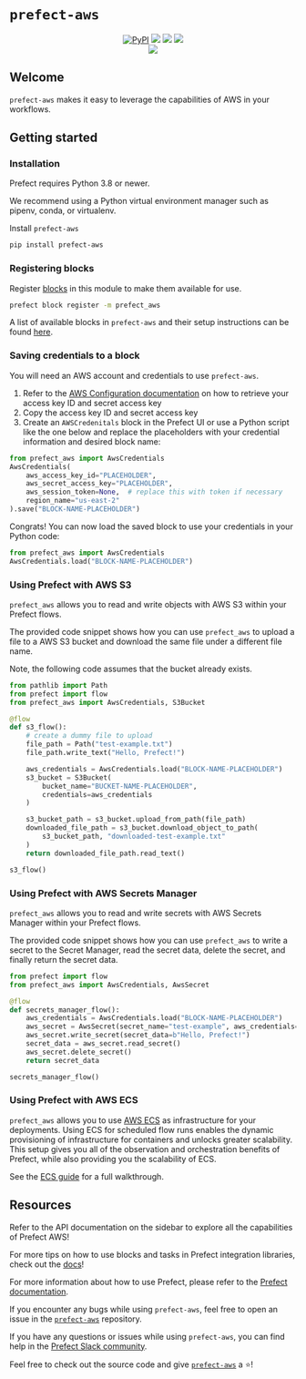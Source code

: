 # `prefect-aws`

<p align="center">
    <a href="https://pypi.python.org/pypi/prefect-aws/" alt="PyPI version">
        <img alt="PyPI" src="https://img.shields.io/pypi/v/prefect-aws?color=26272B&labelColor=090422"></a>
    <a href="https://github.com/prefecthq/prefect-aws/" alt="Stars">
        <img src="https://img.shields.io/github/stars/prefecthq/prefect-aws?color=26272B&labelColor=090422" /></a>
    <a href="https://pepy.tech/badge/prefect-aws/" alt="Downloads">
        <img src="https://img.shields.io/pypi/dm/prefect-aws?color=26272B&labelColor=090422" /></a>
    <a href="https://github.com/prefecthq/prefect-aws/pulse" alt="Activity">
        <img src="https://img.shields.io/github/commit-activity/m/prefecthq/prefect-aws?color=26272B&labelColor=090422" /></a>
    <br>
    <a href="https://prefect-community.slack.com" alt="Slack">
        <img src="https://img.shields.io/badge/slack-join_community-red.svg?color=26272B&labelColor=090422&logo=slack" /></a>
</p>

## Welcome

`prefect-aws` makes it easy to leverage the capabilities of AWS in your workflows.

## Getting started

### Installation

Prefect requires Python 3.8 or newer.

We recommend using a Python virtual environment manager such as pipenv, conda, or virtualenv.

Install `prefect-aws`

```bash
pip install prefect-aws
```

### Registering blocks

Register [blocks](https://docs.prefect.io/ui/blocks/) in this module to make them available for use.

```bash
prefect block register -m prefect_aws
```

A list of available blocks in `prefect-aws` and their setup instructions can be found [here](https://PrefectHQ.github.io/prefect-aws/#blocks-catalog).

### Saving credentials to a block

You will need an AWS account and credentials to use `prefect-aws`.

1. Refer to the [AWS Configuration documentation](https://docs.aws.amazon.com/cli/latest/userguide/cli-configure-quickstart.html#cli-configure-quickstart-creds) on how to retrieve your access key ID and secret access key
2. Copy the access key ID and secret access key
3. Create an `AWSCredenitals` block in the Prefect UI or use a Python script like the one below and replace the placeholders with your credential information and desired block name:

```python
from prefect_aws import AwsCredentials
AwsCredentials(
    aws_access_key_id="PLACEHOLDER",
    aws_secret_access_key="PLACEHOLDER",
    aws_session_token=None,  # replace this with token if necessary
    region_name="us-east-2"
).save("BLOCK-NAME-PLACEHOLDER")
```

Congrats! You can now load the saved block to use your credentials in your Python code:

```python
from prefect_aws import AwsCredentials
AwsCredentials.load("BLOCK-NAME-PLACEHOLDER")
```

### Using Prefect with AWS S3

`prefect_aws` allows you to read and write objects with AWS S3 within your Prefect flows.

The provided code snippet shows how you can use `prefect_aws` to upload a file to a AWS S3 bucket and download the same file under a different file name.

Note, the following code assumes that the bucket already exists.

```python
from pathlib import Path
from prefect import flow
from prefect_aws import AwsCredentials, S3Bucket

@flow
def s3_flow():
    # create a dummy file to upload
    file_path = Path("test-example.txt")
    file_path.write_text("Hello, Prefect!")

    aws_credentials = AwsCredentials.load("BLOCK-NAME-PLACEHOLDER")
    s3_bucket = S3Bucket(
        bucket_name="BUCKET-NAME-PLACEHOLDER",
        credentials=aws_credentials
    )

    s3_bucket_path = s3_bucket.upload_from_path(file_path)
    downloaded_file_path = s3_bucket.download_object_to_path(
        s3_bucket_path, "downloaded-test-example.txt"
    )
    return downloaded_file_path.read_text()

s3_flow()
```

### Using Prefect with AWS Secrets Manager

`prefect_aws` allows you to read and write secrets with AWS Secrets Manager within your Prefect flows.

The provided code snippet shows how you can use `prefect_aws` to write a secret to the Secret Manager, read the secret data, delete the secret, and finally return the secret data.

```python
from prefect import flow
from prefect_aws import AwsCredentials, AwsSecret

@flow
def secrets_manager_flow():
    aws_credentials = AwsCredentials.load("BLOCK-NAME-PLACEHOLDER")
    aws_secret = AwsSecret(secret_name="test-example", aws_credentials=aws_credentials)
    aws_secret.write_secret(secret_data=b"Hello, Prefect!")
    secret_data = aws_secret.read_secret()
    aws_secret.delete_secret()
    return secret_data

secrets_manager_flow()
```

### Using Prefect with AWS ECS

`prefect_aws` allows you to use [AWS ECS](https://aws.amazon.com/ecs/) as infrastructure for your deployments. Using ECS for scheduled flow runs enables the dynamic provisioning of infrastructure for containers and unlocks greater scalability. This setup gives you all of the observation and orchestration benefits of Prefect, while also providing you the scalability of ECS.

See the [ECS guide](/ecs_guide/) for a full walkthrough.

## Resources

Refer to the API documentation on the sidebar to explore all the capabilities of Prefect AWS!

For more tips on how to use blocks and tasks in Prefect integration libraries, check out the [docs](https://docs.prefect.io/integrations/usage/)!

For more information about how to use Prefect, please refer to the [Prefect documentation](https://docs.prefect.io/).

If you encounter any bugs while using `prefect-aws`, feel free to open an issue in the [`prefect-aws`](https://github.com/PrefectHQ/prefect-aws) repository.

If you have any questions or issues while using `prefect-aws`, you can find help in the [Prefect Slack community](https://prefect.io/slack).

Feel free to check out the source code and give [`prefect-aws`](https://github.com/PrefectHQ/prefect-aws) a ⭐️!
